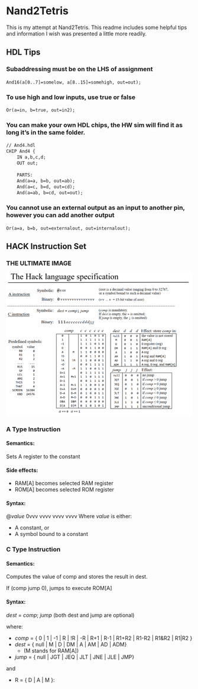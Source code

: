 # Nand2Tetris

This is my attempt at Nand2Tetris.
This readme includes some helpful tips and information I wish was presented a little more readily.

## HDL Tips

### Subaddressing must be on the LHS of assignment

```
And16(a[0..7]=somelow, a[8..15]=somehigh, out=out);
```

### To use high and low inputs, use true or false

```
Or(a=in, b=true, out=in2);
```

### You can make your own HDL chips, the HW sim will find it as long it’s in the same folder.

```
// And4.hdl
CHIP And4 {
 	IN a,b,c,d;
	OUT out;

	PARTS:
	And(a=a, b=b, out=ab);
	And(a=c, b=d, out=cd);
	And(a=ab, b=cd, out=out);
```

### You cannot use an external output as an input to another pin, however you can add another output

```
Or(a=a, b=b, out=externalout, out=internalout);
```

## HACK Instruction Set

### THE ULTIMATE IMAGE

![Hack Language Specification](./pics/HackSpec.png)

### A Type Instruction

#### Semantics:
Sets A register to the constant

#### Side effects:
- RAM[A] becomes selected RAM register
- ROM[A] becomes selected ROM register

#### Syntax:
@*value* 0vvv vvvv vvvv vvvv
Where *value* is either:
- A constant, or
- A symbol bound to a constant

### C Type Instruction

#### Semantics:
Computes the value of comp and stores the result in dest.

If (comp jump 0), jumps to execute ROM[A]

#### Syntax:
_dest_ = _comp_; _jump_ (both dest and jump are optional)

where:
- _comp_ = { 0 | 1  | -1 | R | !R | -R | R+1 | R-1 | R1+R2 | R1-R2 | R1&R2 | R1|R2 }
- _dest_ = { null | M | D | DM | A | AM | AD | ADM}
    - (M stands for RAM[A])
- _jump_ = { null | JGT | JEQ | JLT | JNE | JLE | JMP}

and 
- R = { D | A | M }:
